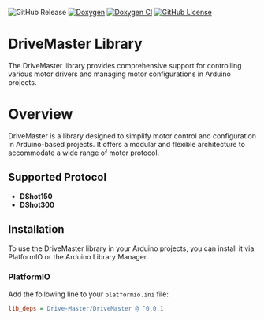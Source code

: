 ![GitHub Release](https://img.shields.io/github/v/release/Witty-Wizard/DriveMaster)
[![Doxygen](https://github.com/adafruit/ci-arduino/blob/master/assets/doxygen_badge.svg)](https://witty-wizard.github.io/DriveMaster/)
[![Doxygen CI](https://github.com/Witty-Wizard/DriveMaster/actions/workflows/main.yaml/badge.svg)](https://github.com/Witty-Wizard/DriveMaster/actions/workflows/main.yaml)
[![GitHub License](https://img.shields.io/github/license/Witty-Wizard/DriveMaster)](https://www.gnu.org/licenses/gpl-3.0.html)

# DriveMaster Library

The DriveMaster library provides comprehensive support for controlling various motor drivers and managing motor configurations in Arduino projects.

# Overview

DriveMaster is a library designed to simplify motor control and configuration in Arduino-based projects. It offers a modular and flexible architecture to accommodate a wide range of motor protocol.

## Supported Protocol

- **DShot150**
- **DShot300**

## Installation

To use the DriveMaster library in your Arduino projects, you can install it via PlatformIO or the Arduino Library Manager.

### PlatformIO

Add the following line to your `platformio.ini` file:

```ini
lib_deps = Drive-Master/DriveMaster @ ^0.0.1
